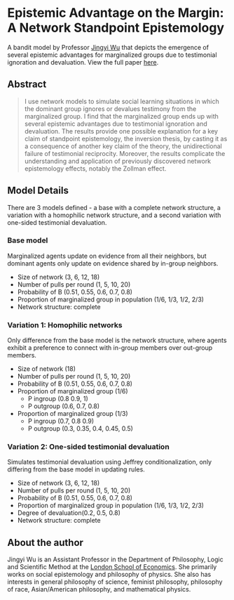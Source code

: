 # Epistemic Advantage on the Margin: A Network Standpoint Epistemology
A bandit model by Professor [Jingyi Wu](https://www.jingyiwu.org/) that depicts the emergence of several epistemic advantages for marginalized groups due to testimonial ignoration and devaluation. View the full paper [here](http://doi.org/10.1111/phpr.12895).

## Abstract
> I use network models to simulate social learning situations in which the dominant group ignores or devalues testimony from the marginalized group. I find that the marginalized group ends up with several epistemic advantages due to testimonial ignoration and devaluation. The results provide one possible explanation for a key claim of standpoint epistemology, the inversion thesis, by casting it as a consequence of another key claim of the theory, the unidirectional failure of testimonial reciprocity. Moreover, the results complicate the understanding and application of previously discovered network epistemology effects, notably the Zollman effect.

## Model Details
There are 3 models defined - a base with a complete network structure, a variation with a homophilic network structure, and a second variation with one-sided testimonial devaluation.

### Base model
Marginalized agents update on evidence from all their neighbors, but dominant agents only update on evidence shared by in-group neighbors.
* Size of network (3, 6, 12, 18)
* Number of pulls per round (1, 5, 10, 20)
* Probability of B (0.51, 0.55, 0.6, 0.7, 0.8)
* Proportion of marginalized group in population (1/6, 1/3, 1/2, 2/3)
* Network structure: complete

### Variation 1: Homophilic networks
Only difference from the base model is the network structure, where agents exhibit a preference to connect with in-group members over out-group members.
* Size of network (18)
* Number of pulls per round (1, 5, 10, 20)
* Probability of B (0.51, 0.55, 0.6, 0.7, 0.8)
* Proportion of marginalized group (1/6)
    * P ingroup (0.8 0.9, 1)
    * P outgroup (0.6, 0.7, 0.8)
* Proportion of marginalized group (1/3)
    * P ingroup (0.7, 0.8 0.9)
    * P outgroup (0.3, 0.35, 0.4, 0.45, 0.5)

### Variation 2: One-sided testimonial devaluation
Simulates testimonial devaluation using Jeffrey conditionalization, only differing from the base model in updating rules.
* Size of network (3, 6, 12, 18)
* Number of pulls per round (1, 5, 10, 20)
* Probability of B (0.51, 0.55, 0.6, 0.7, 0.8)
* Proportion of marginalized group in population (1/6, 1/3, 1/2, 2/3)
* Degree of devaluation(0.2, 0.5, 0.8)
* Network structure: complete

## About the author
Jingyi Wu is an Assistant Professor in the Department of Philosophy, Logic and Scientific Method at the [London School of Economics](https://www.lse.ac.uk/). She primarily works on social epistemology and philosophy of physics. She also has interests in general philosophy of science, feminist philosophy, philosophy of race, Asian/American philosophy, and mathematical physics.